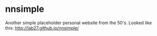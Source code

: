 # nnsimple
Another simple placeholder personal website from the 50's. Looked like this: http://lab27.github.io/nnsimple/
